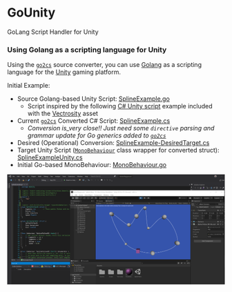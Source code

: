 # GoUnity
GoLang Script Handler for Unity

### Using Golang as a scripting language for Unity

Using the [`go2cs`](https://go2cs.net/) source converter, you can use [Golang](https://golang.org/ref/spec) as a scripting language for the [Unity](https://unity.com/) gaming platform.

Initial Example:
* Source Golang-based Unity Script: [SplineExample.go](../src/GoUnity/SplineExample.go)
  * Script inspired by the following [C# Unity script](../src/GoUnity/OriginalScript.cs) example included with the [Vectrosity](https://assetstore.unity.com/packages/tools/particles-effects/vectrosity-82) asset
* Current [`go2cs`](https://go2cs.net/) Converted C# Script: [SplineExample.cs](../src/GoUnity/SplineExample.cs)
  * _Conversion is_very close!! Just need some `directive` parsing and grammar update for Go generics added to [`go2cs`](https://go2cs.net/)_
* Desired (Operational) Conversion: [SplineExample-DesiredTarget.cs](../src/GoUnity/SplineExample-DesiredTarget.cs)
* Target Unity Script ([`MonoBehaviour`](https://docs.unity3d.com/ScriptReference/MonoBehaviour.html) class wrapper for converted struct): [SplineExampleUnity.cs](../src/GoUnity/SplineExampleUnity.cs)
* Initial Go-based MonoBehaviour: [MonoBehaviour.go](../src/GoUnity/MonoBehaviour.go)

![Screenshot](img/Screenshot.png)
